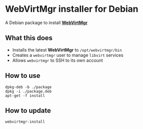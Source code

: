 # WebVirtMgr installer for Debian

A Debian package to install **[WebVirtMgr]**

## What this does

- Installs the latest **WebVirtMgr** to `/opt/webvirtmgr/bin`
- Creates a `webvirtmgr` user to manage `libvirt` services
- Allows `webvirtmgr` to SSH to its own account

## How to use

```Shell
dpkg-deb -b ./package
dpkg -i ./package.deb
apt-get -f install
```

## How to update

```Shell
webvirtmgr-install
```

[WebVirtMgr]: http://retspen.github.io/
